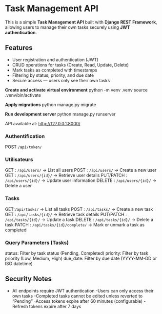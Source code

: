 # Task Management API

This is a simple **Task Management API** built with **Django REST Framework**, allowing users to manage their own tasks securely using **JWT authentication**.

## Features
- User registration and authentication (JWT)
- CRUD operations for tasks (Create, Read, Update, Delete)
- Mark tasks as completed with timestamps
- Filtering by status, priority, and due date
- Secure access — users only see their own tasks


**Create and activate virtual environment**
   python -m venv .venv
   source .venv/bin/activate  

**Apply migrations**
    python manage.py migrate

**Run development server**
    python manage.py runserver

API available at: http://127.0.0.1:8000/

### Authentification
POST  `/api/token/` 

### Utilisateurs
GET : `/api/users/` -> List all users
POST : `/api/users/` -> Create a new user
GET : `/api/users/{id}/` -> Retrieve user details
PUT/PATCH : `/api/users/{id}/` -> Update user information
DELETE : `/api/users/{id}/` -> Delete a user

### Tasks
GET:`/api/tasks/` -> List all tasks
POST : `/api/tasks/` -> Create a new task
GET : `/api/tasks/{id}/` -> Retrieve task details
PUT/PATCH : `/api/tasks/{id}/` -> Update a task
DELETE : `/api/tasks/{id}/` -> Delete a task
PATCH : `/api/tasks/{id}/complete/` -> Mark or unmark a task as completed

### Query Parameters (Tasks)
status: Filter by task status (Pending, Completed)
priority: Filter by task priority (Low, Medium, High)
due_date: Filter by due date (YYYY-MM-DD or ISO datetime)

## Security Notes
- All endpoints require JWT authentication
-Users can only access their own tasks
-Completed tasks cannot be edited unless reverted to “Pending”
-Access tokens expire after 60 minutes (configurable)
-Refresh tokens expire after 7 days


